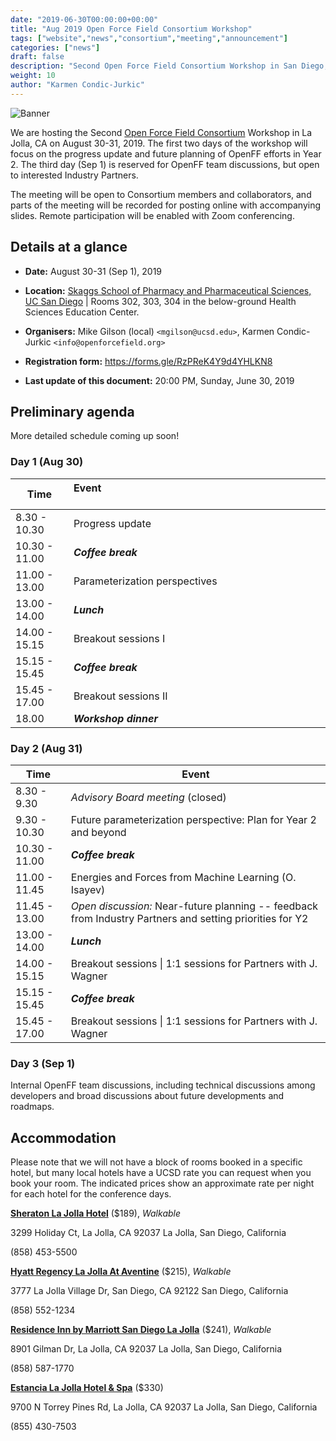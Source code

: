 ```yaml
---
date: "2019-06-30T00:00:00+00:00"
title: "Aug 2019 Open Force Field Consortium Workshop"
tags: ["website","news","consortium","meeting","announcement"]
categories: ["news"]
draft: false
description: "Second Open Force Field Consortium Workshop in San Diego, August 30-31 (Sep 1), 2019."
weight: 10
author: "Karmen Condic-Jurkic"
---
```


![Banner](UCSD-stock-photo.png "Banner")

We are hosting the Second [Open Force Field Consortium](https://openforcefield.org/consortium/) Workshop in La Jolla, CA on August 30-31, 2019. The first two days of the workshop will focus on the progress update and future planning of OpenFF efforts in Year 2. The third day (Sep 1) is reserved for OpenFF team discussions, but open to interested Industry Partners.

The meeting will be open to Consortium members and collaborators, and parts of the meeting will be recorded for posting online with accompanying slides. Remote participation will be enabled with Zoom conferencing.

## Details at a glance

* **Date:** August 30-31 (Sep 1), 2019

* **Location:** [Skaggs School of Pharmacy and Pharmaceutical Sciences,
UC San Diego](https://goo.gl/maps/8HC5pCd1hqxGmThJ9) \| Rooms 302, 303, 304 in the below-ground Health Sciences Education Center.

* **Organisers:** Mike Gilson (local) `<mgilson@ucsd.edu>`, Karmen Condic-Jurkic `<info@openforcefield.org>`

* **Registration form:** https://forms.gle/RzPReK4Y9d4YHLKN8

* **Last update of this document:** 20:00 PM, Sunday, June 30, 2019

## Preliminary agenda

More detailed schedule coming up soon!

### Day 1 (Aug 30)

Time         | Event &nbsp; &nbsp; &nbsp; &nbsp; &nbsp;&nbsp; &nbsp; &nbsp; &nbsp; &nbsp; &nbsp; &nbsp; &nbsp; &nbsp; &nbsp; &nbsp;&nbsp; &nbsp; &nbsp; &nbsp; &nbsp; &nbsp; &nbsp; &nbsp; &nbsp; &nbsp; &nbsp; &nbsp; &nbsp; &nbsp; &nbsp;&nbsp; &nbsp; &nbsp; &nbsp; &nbsp; &nbsp; &nbsp; &nbsp; &nbsp; &nbsp; &nbsp;&nbsp; &nbsp; &nbsp; &nbsp; &nbsp; &nbsp; &nbsp; &nbsp; &nbsp; &nbsp;&nbsp; &nbsp; &nbsp; &nbsp; &nbsp;&nbsp; &nbsp; &nbsp; &nbsp; &nbsp; &nbsp; &nbsp; &nbsp; &nbsp; &nbsp; &nbsp;&nbsp; &nbsp; &nbsp; &nbsp; &nbsp; &nbsp; &nbsp; &nbsp; &nbsp; &nbsp;
-------------|:-------
8.30 - 10.30	| Progress update                                                         
10.30 - 11.00 | **_Coffee break_**                                                  
11.00 - 13.00	| Parameterization perspectives                                       
13.00 - 14.00 | **_Lunch_**                                                              
14.00 - 15.15 | Breakout sessions I                                                     
15.15 - 15.45 | **_Coffee break_**                                                       
15.45 - 17.00 | Breakout sessions II   
18.00 | **_Workshop dinner_**    


### Day 2 (Aug 31)

Time         | Event  
-------------|-------
8.30 - 9.30	| _Advisory Board meeting_ (closed)
9.30 - 10.30	| Future parameterization perspective: Plan for Year 2 and beyond
10.30 - 11.00 | **_Coffee break_**
11.00 - 11.45	| Energies and Forces from Machine Learning (O. Isayev)
11.45 - 13.00 | _Open discussion:_ Near-future planning -- feedback from Industry Partners and setting priorities for Y2
13.00 - 14.00 | **_Lunch_**
14.00 - 15.15 | Breakout sessions  \| 1:1 sessions for Partners with J. Wagner
15.15 - 15.45 | **_Coffee break_**
15.45 - 17.00 | Breakout sessions  \| 1:1 sessions for Partners with J. Wagner



### Day 3 (Sep 1)

Internal OpenFF team discussions, including technical discussions among developers and broad discussions about future developments and roadmaps.


## Accommodation

Please note that we will not have a block of rooms booked in a specific hotel, but many local hotels have a UCSD rate you can request when you book your room. The indicated prices show an approximate rate per night for each hotel for the conference days.

[**Sheraton La Jolla Hotel**](https://www.marriott.com/hotels/travel/sanjs-sheraton-la-jolla-hotel) ($189), _Walkable_

3299 Holiday Ct, La Jolla, CA 92037
La Jolla, San Diego, California

(858) 453-5500


[**Hyatt Regency La Jolla At Aventine**](https://www.hyatt.com/en-US/hotel/california/hyatt-regency-la-jolla-at-aventine/jolla) ($215), _Walkable_

3777 La Jolla Village Dr, San Diego, CA 92122
San Diego, California

(858) 552-1234


[**Residence Inn by Marriott San Diego La Jolla**](https://www.marriott.com/hotels/travel/lajca-residence-inn-san-diego-la-jolla/) ($241), _Walkable_

8901 Gilman Dr, La Jolla, CA 92037
La Jolla, San Diego, California

(858) 587-1770


[**Estancia La Jolla Hotel & Spa**](https://meritagecollection.com/estancia-la-jolla) ($330)

9700 N Torrey Pines Rd, La Jolla, CA 92037
La Jolla, San Diego, California

(855) 430-7503
